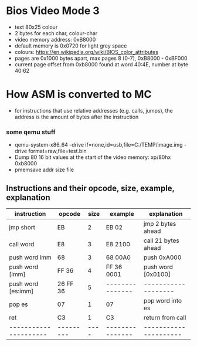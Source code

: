 # Bios Video Mode 3
- text 80x25 colour
- 2 bytes for each char, colour-char
- video memory address: 0xB8000
- default memory is 0x0720 for light grey space
- colours: https://en.wikipedia.org/wiki/BIOS_color_attributes
- pages are 0x1000 bytes apart, max pages 8 (0-7), 0xB8000 - 0xBF000
- current page offset from 0xb8000 found at word 40:4E, number at byte 40:62

# How ASM is converted to MC
- for instructions that use relative addresses (e.g. calls, jumps), the address is the amount of bytes after the instruction

### some qemu stuff
- qemu-system-x86_64 -drive if=none,id=usb,file=C:/TEMP/image.img -drive format=raw,file=test.bin
- Dump 80 16 bit values at the start of the video memory: xp/80hx 0xb8000
- pmemsave addr size file

## Instructions and their opcode, size, example, explanation
| instruction    	    | opcode    | size | example         | explanation           |
| --------------------- | --------- | ---- | --------------- | --------------------- |
| jmp short   	        | EB        | 2    | EB 02           | jmp 2 bytes ahead     |
| call word          	| E8        | 3    | E8 2100         | call 21 bytes ahead   |
| push word imm         | 68        | 3    | 68 00A0         | push 0xA000           |
| push word [imm]       | FF 36  	| 4    | FF 36 0001      | push word [0x0100]    |
| push word [es:imm]    | 26 FF 36  | 5    | --------------- | -------------------   |
| pop es	  	        | 07        | 1	   | 07              | pop word into es      |
| ret                   | C3        | 1    | C3              | return from call      |
| --------------------- | --------- | ---- | --------------- | --------------------- |
